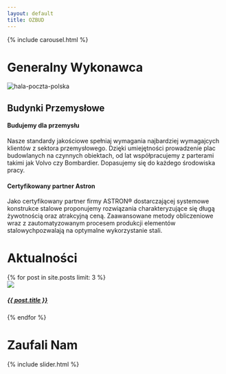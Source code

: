 ```yaml
---
layout: default
title: OZBUD
---
```


<div class="container-fluid no-padding">
  
  <!-- CAROUSEL -->
  {% include carousel.html %}

  <!-- CONTENTS -->
  <div class="container text-dark text-center text-uppercase">
  <h1>Generalny Wykonawca</h1>
  </div>
  <div class="container-fluid text-dark">
    <div class="row">
      <div class="col-md no-padding">
        <picture>
          <source srcset="{{ site.baseurl }}/assets/img/1000x400/hala-poczta-polska.jpg" media="(min-width: 1600px)">
          <source srcset="{{ site.baseurl }}/assets/img/1000x800/hala-poczta-polska.jpg" media="(min-width: 1100px)">
          <source srcset="{{ site.baseurl }}/assets/img/1000x800/hala-poczta-polska.jpg" media="(min-width: 700px)">
          <img class="img-fluid d-block w-100" src="{{ site.baseurl }}/assets/img/600x800/hala-poczta-polska.jpg" alt="hala-poczta-polska">
        </picture>
      </div>
      <div class="col-md text-center">
        <h2>Budynki Przemysłowe</h2>
        <div class="row text-justify">
          <div class="col-sm">
          <h4>Budujemy dla przemysłu</h4>
          <p>Nasze standardy jakościowe spełniaj wymagania najbardziej wymagajcych klientów z sektora przemysłowego. Dzięki umiejętności prowadzenie plac budowlanych na czynnych obiektach, od lat współpracujemy z parterami takimi jak Volvo czy Bombardier. Dopasujemy się do każdego środowiska pracy.</p>
          </div>
          <div class="col-sm">
          <h4>Certyfikowany partner Astron</h4>
          <p>Jako certyfikowany partner firmy ASTRON® dostarczającej systemowe konstrukce stalowe proponujemy rozwiązania charakteryzujące się długą żywotnością oraz atrakcyjną ceną. Zaawansowane metody obliczeniowe wraz z zautomatyzowanym procesem produkcji elementów stalowychpozwalają na optymalne wykorzystanie stali.</p>
          </div>
        </div>
      </div>
    </div>
  </div>
  <!-- AKTUALNOŚCI -->
  <div class="container-fluid div-contrast text-white">
    <div class="container text-center text-uppercase">
      <h1>Aktualności</h1>
      <div class="row">
        {% for post in site.posts limit: 3 %}
          <div class="col-md-4 col-12 grid-item p-2">
            <div class="grd-dark">
              <a href="{{ site.baseurl }}{{ post.url }}">
                <picture>
                  <source srcset="{{ site.baseurl }}/assets/img/800x600{{ post.feat-img }}" media="(min-width: 1400px)">
                  <source srcset="{{ site.baseurl }}/assets/img/600x600{{ post.feat-img }}" media="(min-width: 768px)">
                  <img class="img-fluid w-100 rounded-top" src="{{ site.baseurl }}/assets/img/800x600{{ post.feat-img }}" style="object-fit: cover;">
                </picture>
                <h5 class="capitalize text-white pt-2 pb-3 pl-3 pr-3">{{ post.title }}</h5>
              </a>
            </div>
          </div>
        {% endfor %}
      </div>
    </div>
  </div>
  <div class="container text-dark text-center text-uppercase mt-4">
    <h1>Zaufali Nam</h1>
  </div>
  <!-- SLIDER -->
  {% include slider.html %}

</div>